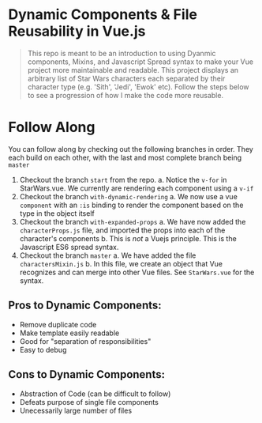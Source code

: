 # Dynamic Components & File Reusability in Vue.js

> This repo is meant to be an introduction to using Dyanmic components, Mixins, and Javascript Spread syntax to make your Vue project
> more maintainable and readable. This project displays an arbitrary list of Star Wars characters each separated by their character
> type (e.g. 'Sith', 'Jedi', 'Ewok' etc). Follow the steps below to see a progression of how I make the code more reusable.

# Follow Along

You can follow along by checking out the following branches in order. They each build on each other, with the last and most complete
branch being `master`

1. Checkout the branch `start` from the repo.
  a. Notice the `v-for` in StarWars.vue. We currently are rendering each component using a `v-if`
2. Checkout the branch `with-dynamic-rendering`
  a. We now use a vue `component` with an `:is` binding to render the component based on the type in the object itself
3. Checkout the branch `with-expanded-props`
  a. We have now added the `characterProps.js` file, and imported the props into each of the character's components
  b. This is *not* a Vuejs principle. This is the Javascript ES6 spread syntax. 
4. Checkout the branch `master`
  a. We have added the file `charactersMixin.js`
  b. In this file, we create an object that Vue recognizes and can merge into other Vue files. See `StarWars.vue` for the syntax.

## Pros to Dynamic Components:

- Remove duplicate code
- Make template easily readable
- Good for "separation of responsibilities"
- Easy to debug

## Cons to Dynamic Components:
- Abstraction of Code (can be difficult to follow)
- Defeats purpose of single file components
- Unecessarily large number of files
